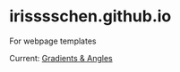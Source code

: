 # irisssschen.github.io
For webpage templates

Current: [Gradients & Angles](https://irisssschen.github.io/)
